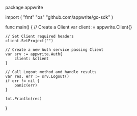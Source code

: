 package appwrite

import (
    "fmt"
    "os"
    "github.com/appwrite/go-sdk"
)

func main() {
    // Create a Client
    var client := appwrite.Client{}

    // Set Client required headers
    client.SetProject("")

    // Create a new Auth service passing Client
    var srv := appwrite.Auth{
        client: &client
    }

    // Call Logout method and handle results
    var res, err := srv.Logout()
    if err != nil {
        panic(err)
    }

    fmt.Println(res)
}